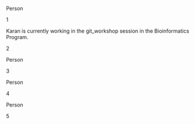 Person

1



Karan is currently working in the git_workshop session in the Bioinformatics Program.

2



Person

3



Person

4



Person

5



